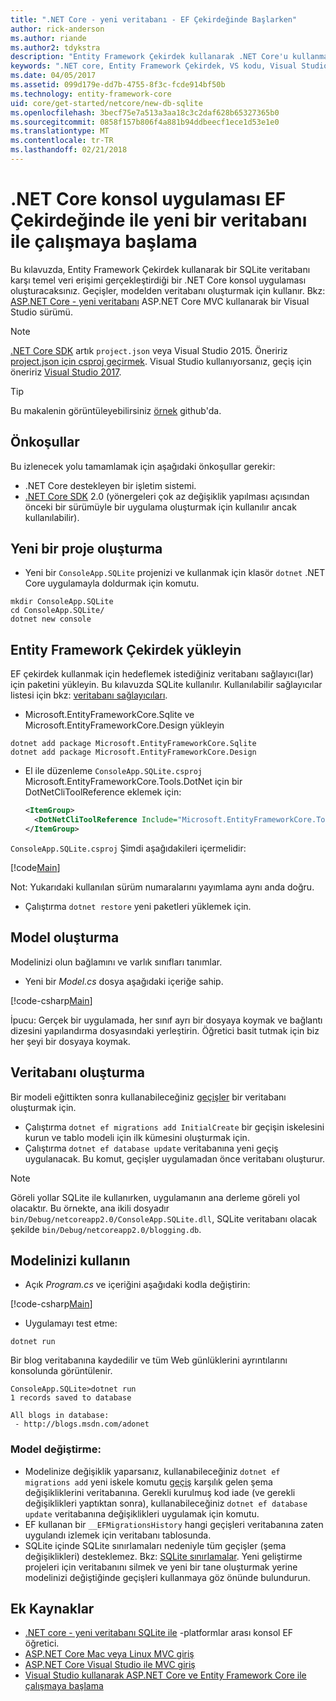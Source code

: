 ```yaml
---
title: ".NET Core - yeni veritabanı - EF Çekirdeğinde Başlarken"
author: rick-anderson
ms.author: riande
ms.author2: tdykstra
description: "Entity Framework Çekirdek kullanarak .NET Core'u kullanmaya başlama"
keywords: ".NET core, Entity Framework Çekirdek, VS kodu, Visual Studio kodu, Mac, Linux"
ms.date: 04/05/2017
ms.assetid: 099d179e-dd7b-4755-8f3c-fcde914bf50b
ms.technology: entity-framework-core
uid: core/get-started/netcore/new-db-sqlite
ms.openlocfilehash: 3becf75e7a513a3aa18c3c2daf628b65327365b0
ms.sourcegitcommit: 0858f157b806f4a881b94ddbeecf1ece1d53e1e0
ms.translationtype: MT
ms.contentlocale: tr-TR
ms.lasthandoff: 02/21/2018
---
```

# <a name="getting-started-with-ef-core-on-net-core-console-app-with-a-new-database"></a>.NET Core konsol uygulaması EF Çekirdeğinde ile yeni bir veritabanı ile çalışmaya başlama

Bu kılavuzda, Entity Framework Çekirdek kullanarak bir SQLite veritabanı karşı temel veri erişimi gerçekleştirdiği bir .NET Core konsol uygulaması oluşturacaksınız. Geçişler, modelden veritabanı oluşturmak için kullanır. Bkz: [ASP.NET Core - yeni veritabanı](xref:core/get-started/aspnetcore/new-db) ASP.NET Core MVC kullanarak bir Visual Studio sürümü.

> [!NOTE]  
> [.NET Core SDK](https://www.microsoft.com/net/download/core) artık `project.json` veya Visual Studio 2015. Öneririz [project.json için csproj geçirmek](https://docs.microsoft.com/dotnet/articles/core/migration/). Visual Studio kullanıyorsanız, geçiş için öneririz [Visual Studio 2017](https://www.visualstudio.com/downloads/).

> [!TIP]  
> Bu makalenin görüntüleyebilirsiniz [örnek](https://github.com/aspnet/EntityFramework.Docs/tree/master/samples/core/GetStarted/NetCore/ConsoleApp.SQLite) github'da.

## <a name="prerequisites"></a>Önkoşullar

Bu izlenecek yolu tamamlamak için aşağıdaki önkoşullar gerekir:
* .NET Core destekleyen bir işletim sistemi.
* [.NET Core SDK](https://www.microsoft.com/net/core) 2.0 (yönergeleri çok az değişiklik yapılması açısından önceki bir sürümüyle bir uygulama oluşturmak için kullanılır ancak kullanılabilir).

## <a name="create-a-new-project"></a>Yeni bir proje oluşturma

* Yeni bir `ConsoleApp.SQLite` projenizi ve kullanmak için klasör `dotnet` .NET Core uygulamayla doldurmak için komutu.

``` Console
mkdir ConsoleApp.SQLite
cd ConsoleApp.SQLite/
dotnet new console
```

## <a name="install-entity-framework-core"></a>Entity Framework Çekirdek yükleyin

EF çekirdek kullanmak için hedeflemek istediğiniz veritabanı sağlayıcı(lar) için paketini yükleyin. Bu kılavuzda SQLite kullanılır. Kullanılabilir sağlayıcılar listesi için bkz: [veritabanı sağlayıcıları](../../providers/index.md).

* Microsoft.EntityFrameworkCore.Sqlite ve Microsoft.EntityFrameworkCore.Design yükleyin

``` Console
dotnet add package Microsoft.EntityFrameworkCore.Sqlite
dotnet add package Microsoft.EntityFrameworkCore.Design
```

* El ile düzenleme `ConsoleApp.SQLite.csproj` Microsoft.EntityFrameworkCore.Tools.DotNet için bir DotNetCliToolReference eklemek için:

  ``` xml
  <ItemGroup>
    <DotNetCliToolReference Include="Microsoft.EntityFrameworkCore.Tools.DotNet" Version="2.0.0" />
  </ItemGroup>
  ```

`ConsoleApp.SQLite.csproj` Şimdi aşağıdakileri içermelidir:

[!code[Main](../../../../samples/core/GetStarted/NetCore/ConsoleApp.SQLite/ConsoleApp.SQLite.csproj)]

 Not: Yukarıdaki kullanılan sürüm numaralarını yayımlama aynı anda doğru.

*  Çalıştırma `dotnet restore` yeni paketleri yüklemek için.

## <a name="create-the-model"></a>Model oluşturma

Modelinizi olun bağlamını ve varlık sınıfları tanımlar.

* Yeni bir *Model.cs* dosya aşağıdaki içeriğe sahip.

[!code-csharp[Main](../../../../samples/core/GetStarted/NetCore/ConsoleApp.SQLite/Model.cs)]

İpucu: Gerçek bir uygulamada, her sınıf ayrı bir dosyaya koymak ve bağlantı dizesini yapılandırma dosyasındaki yerleştirin. Öğretici basit tutmak için biz her şeyi bir dosyaya koymak.

## <a name="create-the-database"></a>Veritabanı oluşturma

Bir modeli eğittikten sonra kullanabileceğiniz [geçişler](https://docs.microsoft.com/aspnet/core/data/ef-mvc/migrations#introduction-to-migrations) bir veritabanı oluşturmak için.

* Çalıştırma `dotnet ef migrations add InitialCreate` bir geçişin iskelesini kurun ve tablo modeli için ilk kümesini oluşturmak için.
* Çalıştırma `dotnet ef database update` veritabanına yeni geçiş uygulanacak. Bu komut, geçişler uygulamadan önce veritabanı oluşturur.

> [!NOTE]  
> Göreli yollar SQLite ile kullanırken, uygulamanın ana derleme göreli yol olacaktır. Bu örnekte, ana ikili dosyadır `bin/Debug/netcoreapp2.0/ConsoleApp.SQLite.dll`, SQLite veritabanı olacak şekilde `bin/Debug/netcoreapp2.0/blogging.db`.

## <a name="use-your-model"></a>Modelinizi kullanın

* Açık *Program.cs* ve içeriğini aşağıdaki kodla değiştirin:

 [!code-csharp[Main](../../../../samples/core/GetStarted/NetCore/ConsoleApp.SQLite/Program.cs)]

* Uygulamayı test etme:

 `dotnet run`

 Bir blog veritabanına kaydedilir ve tüm Web günlüklerini ayrıntılarını konsolunda görüntülenir.

  ``` Console
  ConsoleApp.SQLite>dotnet run
  1 records saved to database

  All blogs in database:
   - http://blogs.msdn.com/adonet
  ```

### <a name="changing-the-model"></a>Model değiştirme:

- Modelinize değişiklik yaparsanız, kullanabileceğiniz `dotnet ef migrations add` yeni iskele komutu [geçiş](https://docs.microsoft.com/aspnet/core/data/ef-mvc/migrations#introduction-to-migrations) karşılık gelen şema değişikliklerini veritabanına. Gerekli kurulmuş kod iade (ve gerekli değişiklikleri yaptıktan sonra), kullanabileceğiniz `dotnet ef database update` veritabanına değişiklikleri uygulamak için komutu.
- EF kullanan bir `__EFMigrationsHistory` hangi geçişleri veritabanına zaten uygulandı izlemek için veritabanı tablosunda.
- SQLite içinde SQLite sınırlamaları nedeniyle tüm geçişler (şema değişiklikleri) desteklemez. Bkz: [SQLite sınırlamalar](../../providers/sqlite/limitations.md). Yeni geliştirme projeleri için veritabanını silmek ve yeni bir tane oluşturmak yerine modelinizi değiştiğinde geçişleri kullanmaya göz önünde bulundurun.

## <a name="additional-resources"></a>Ek Kaynaklar

* [.NET core - yeni veritabanı SQLite ile](xref:core/get-started/netcore/new-db-sqlite) -platformlar arası konsol EF öğretici.
* [ASP.NET Core Mac veya Linux MVC giriş](https://docs.microsoft.com/aspnet/core/tutorials/first-mvc-app-xplat/index)
* [ASP.NET Core Visual Studio ile MVC giriş](https://docs.microsoft.com/aspnet/core/tutorials/first-mvc-app/index)
* [Visual Studio kullanarak ASP.NET Core ve Entity Framework Core ile çalışmaya başlama](https://docs.microsoft.com/aspnet/core/data/ef-mvc/index)

